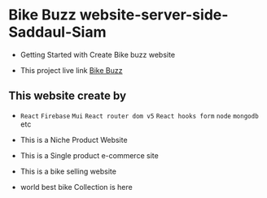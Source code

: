 # Bike Buzz website-server-side-Saddaul-Siam

* Getting Started with Create Bike buzz website

* This project live link [Bike Buzz](https://bike-buzz.web.app/)

## This website create by 

* `React` `Firebase` `Mui` `React router dom v5` `React hooks form` `node` `mongodb` etc

* This is a Niche Product Website

* This is a Single product e-commerce site

* This is a bike selling website 

* world best bike Collection is here


